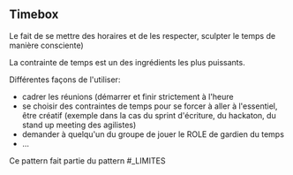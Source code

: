 ## Timebox

Le fait de se mettre des horaires et de les respecter, sculpter le temps de manière consciente)

La contrainte de temps est un des ingrédients les plus puissants.

Différentes façons de l'utiliser:
- cadrer les réunions (démarrer et finir strictement à l'heure
- se choisir des contraintes de temps pour se forcer à aller à l'essentiel, être créatif (exemple dans la cas du sprint d'écriture, du hackaton, du stand up meeting des agilistes)
- demander à quelqu'un du groupe de jouer le ROLE de gardien du temps
- ...

Ce pattern fait partie du pattern #_LIMITES

